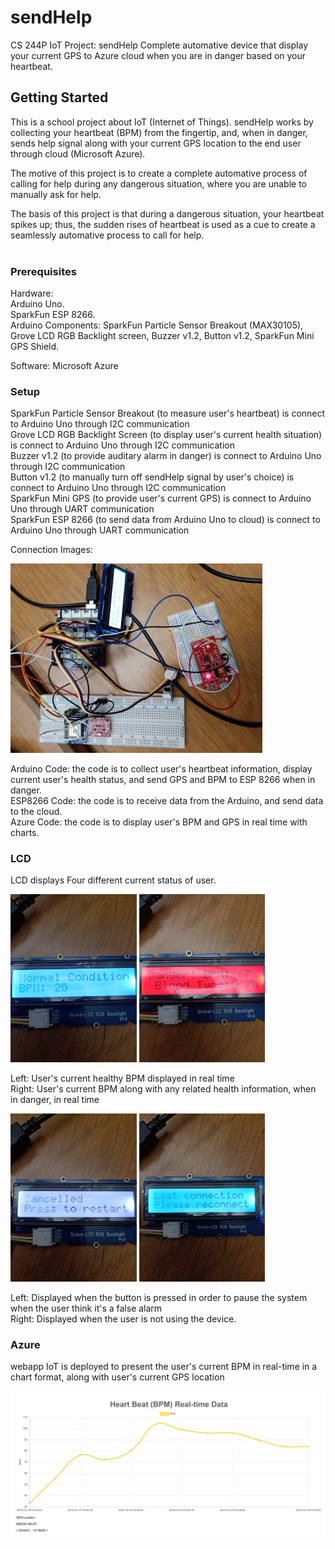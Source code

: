 # sendHelp
CS 244P IoT Project: sendHelp
Complete automative device that display your current GPS to Azure cloud when you are in danger based on your heartbeat.

## Getting Started

This is a school project about IoT (Internet of Things).
sendHelp works by collecting your heartbeat (BPM) from the fingertip,
and, when in danger, sends help signal along with your current GPS location to the end user through cloud (Microsoft Azure).

The motive of this project is to create a complete automative process of calling for help during any dangerous situation,
where you are unable to manually ask for help.

The basis of this project is that during a dangerous situation, your heartbeat spikes up;
thus, the sudden rises of heartbeat is used as a cue to create a seamlessly automative process to call for help.
<br/>
<br/>

### Prerequisites

Hardware: <br/>
Arduino Uno. <br/>
SparkFun ESP 8266.  <br/>
Arduino Components: SparkFun Particle Sensor Breakout (MAX30105), Grove LCD RGB Backlight screen, Buzzer v1.2, Button v1.2, SparkFun Mini GPS Shield.

Software:
Microsoft Azure

### Setup

SparkFun Particle Sensor Breakout (to measure user's heartbeat) is connect to Arduino Uno through I2C communication <br/>
Grove LCD RGB Backlight Screen (to display user's current health situation) is connect to Arduino Uno through I2C communication <br/>
Buzzer v1.2 (to provide auditary alarm in danger) is connect to Arduino Uno through I2C communication <br/>
Button v1.2 (to manually turn off sendHelp signal by user's choice) is connect to Arduino Uno through I2C communication <br/>
SparkFun Mini GPS (to provide user's current GPS) is connect to Arduino Uno through UART communication <br/>
SparkFun ESP 8266 (to send data from Arduino Uno to cloud) is connect to Arduino Uno through UART communication <br/>

Connection Images:

<img src="/images/48372706_337590350408913_3172796451562455040_n.jpg" width="80%">


Arduino Code: the code is to collect user's heartbeat information, display current user's health status, and send GPS and BPM to ESP 8266 when in danger. <br/>
ESP8266 Code: the code is to receive data from the Arduino, and send data to the cloud. <br/>
Azure Code: the code is to display user's BPM and GPS in real time with charts.<br/>


### LCD

LCD displays Four different current status of user.

<img src="/images/48272794_735878023454913_5146507148695437312_n.jpg" width="40%"> <img src="/images/48275514_670422983352852_7548805541305253888_n.jpg" width="40%">

Left: User's current healthy BPM displayed in real time <br/>
Right: User's current BPM along with any related health information, when in danger, in real time <br/>



<img src="/images/48275682_1152752584875685_7666015864533024768_n.jpg" width="40%"> <img src="/images/48359082_208211280060924_8035831476639498240_n.jpg" width="40%">

Left: Displayed when the button is pressed in order to pause the system when the user think it's a false alarm <br/>
Right: Displayed when the user is not using the device. <br/>



 
### Azure

webapp IoT is deployed to present the user's current BPM in real-time in a chart format, along with user's current GPS location

<img src="/images/48337129_278306983038770_9189661873635590144_n.jpg" width="100%">


